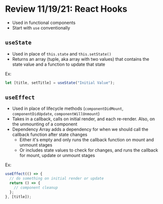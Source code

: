 # Review 11/19/21: React Hooks

- Used in functional components
- Start with `use` conventionally

## `useState`

- Used in place of `this.state` and `this.setState()`
- Returns an array (tuple, aka array with two values) that contains the state value and a function to update that state

Ex:

```js
let [title, setTitle] = useState("Initial Value");
```

## `useEffect`

- Used in place of lifecycle methods (`componentDidMount`, `componentDidUpdate`, `componentWillUnmount`)
- Takes in a callback, calls on initial render, and each re-render. Also, on the unmounting of a component
- Dependency Array adds a dependency for when we should call the callback function after state changes
  - Either it's empty and only runs the callback function on mount and unmount stages
  - Or includes state values to check for changes, and runs the callback for mount, update or unmount stages

Ex:

```js
useEffect(() => {
  // do something on initial render or update
  return () => {
    // component cleanup
  };
}, [title]);
```
